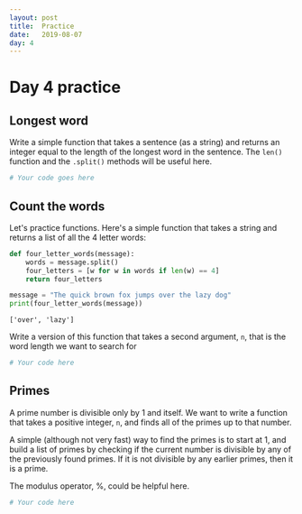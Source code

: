 ```yaml
---
layout: post
title:  Practice
date:   2019-08-07
day: 4
---
```



# Day 4 practice

## Longest word

Write a simple function that takes a sentence (as a string) and returns an integer equal to the length of the longest word in the sentence. The `len()` function and the `.split()` methods will be useful here.


```python
# Your code goes here
```

## Count the words

Let's practice functions. Here's a simple function that takes a string and returns a list of all the 4 letter words:


```python
def four_letter_words(message):
    words = message.split()
    four_letters = [w for w in words if len(w) == 4]
    return four_letters
```


```python
message = "The quick brown fox jumps over the lazy dog"
print(four_letter_words(message))
```

    ['over', 'lazy']


Write a version of this function that takes a second argument, `n`, that is the word length we want to search for


```python
# Your code here
```

## Primes

A prime number is divisible only by 1 and itself. We want to write a function that takes a positive integer, `n`, and finds all of the primes up to that number.

A simple (although not very fast) way to find the primes is to start at 1, and build a list of primes by checking if the current number is divisible by any of the previously found primes. If it is not divisible by any earlier primes, then it is a prime.

The modulus operator, %, could be helpful here.


```python
# Your code here
```


```python

```
